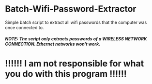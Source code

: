 # Batch-Wifi-Password-Extractor
Simple batch script to extract all wifi passwords that the computer was once connected to.
<h5>NOTE: The script only extracts passwords of a WIRELESS NETWORK CONNECTION. Ethernet networks won't work.</h5>

<h1>‼‼‼ I am not responsible for what you do with this program ‼‼‼</h1>
